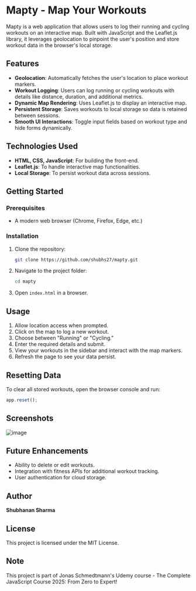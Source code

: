 # Mapty - Map Your Workouts

Mapty is a web application that allows users to log their running and cycling workouts on an interactive map. Built with JavaScript and the Leaflet.js library, it leverages geolocation to pinpoint the user's position and store workout data in the browser's local storage.

## Features

- **Geolocation**: Automatically fetches the user's location to place workout markers.
- **Workout Logging**: Users can log running or cycling workouts with details like distance, duration, and additional metrics.
- **Dynamic Map Rendering**: Uses Leaflet.js to display an interactive map.
- **Persistent Storage**: Saves workouts to local storage so data is retained between sessions.
- **Smooth UI Interactions**: Toggle input fields based on workout type and hide forms dynamically.

## Technologies Used

- **HTML, CSS, JavaScript**: For building the front-end.
- **Leaflet.js**: To handle interactive map functionalities.
- **Local Storage**: To persist workout data across sessions.

## Getting Started

### Prerequisites
- A modern web browser (Chrome, Firefox, Edge, etc.)

### Installation
1. Clone the repository:
   ```sh
   git clone https://github.com/shubhs27/mapty.git
   ```
2. Navigate to the project folder:
   ```sh
   cd mapty
   ```
3. Open `index.html` in a browser.

## Usage

1. Allow location access when prompted.
2. Click on the map to log a new workout.
3. Choose between "Running" or "Cycling."
4. Enter the required details and submit.
5. View your workouts in the sidebar and interact with the map markers.
6. Refresh the page to see your data persist.

## Resetting Data
To clear all stored workouts, open the browser console and run:
```js
app.reset();
```

## Screenshots
![image](https://github.com/user-attachments/assets/7bdb1f31-d8eb-4ed2-b5a5-9788be1e0597)



## Future Enhancements
- Ability to delete or edit workouts.
- Integration with fitness APIs for additional workout tracking.
- User authentication for cloud storage.

## Author
**Shubhanan Sharma**

## License
This project is licensed under the MIT License.

## Note
This project is part of Jonas Schmedtmann's Udemy course - The Complete JavaScript Course 2025: From Zero to Expert!

